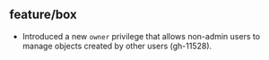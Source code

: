 ## feature/box

* Introduced a new `owner` privilege that allows non-admin users to manage
  objects created by other users (gh-11528).
